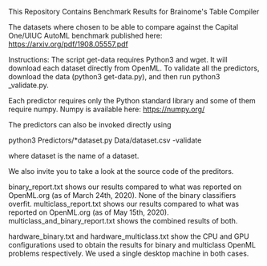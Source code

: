 This Repository Contains Benchmark Results for Brainome's Table Compiler

The datasets where chosen to be able to compare against the Capital One/UIUC AutoML benchmark published here:
https://arxiv.org/pdf/1908.05557.pdf

Instructions:
The script get-data requires Python3 and wget. It will download each dataset directly from OpenML. To validate all the predictors, download the data (python3 get-data.py), and then run python3 _validate.py.

Each predictor requires only the Python standard library and some of them require numpy.
Numpy is available here: https://numpy.org/

The predictors can also be invoked directly using

python3 Predictors/*dataset.py Data/dataset.csv -validate

where dataset is the name of a dataset.

We also invite you to take a look at the source code of the preditors.

binary_report.txt shows our results compared to what was reported on OpenML.org (as of March 24th, 2020). None of the binary classifiers overfit.
multiclass_report.txt shows our results compared to what was reported on OpenML.org (as of May 15th, 2020). multiclass_and_binary_report.txt shows the combined results of both.

hardware_binary.txt and hardware_multiclass.txt show the CPU and GPU configurations used to obtain the results for binary and multiclass OpenML problems respectively. We used a single desktop machine in both cases. 
